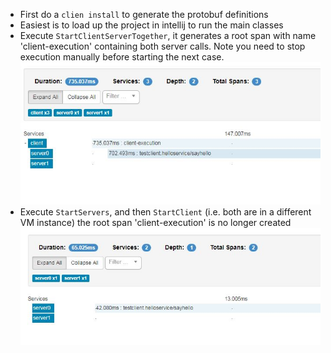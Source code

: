 - First do a `clien install` to generate the protobuf definitions
- Easiest is to load up the project in intellij to run the main classes
- Execute `StartClientServerTogether`, it generates a root span with name 'client-execution' containing both server calls. Note you need to stop execution manually before starting the next case.   
![with root span](with-root-span.JPG "With root span")
- Execute `StartServers`, and then `StartClient` (i.e. both are in a different VM instance) the root span 'client-execution' is no longer created
![without root span](without-root-span.JPG "Without root span")
